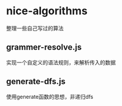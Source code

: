 ﻿# nice-algorithms
 整理一些自己写过的算法
 
 ## grammer-resolve.js
 实现一个自定义的语法规则，来解析传入的数据
 
 ## generate-dfs.js
 使用generate函数的思想，非递归dfs
